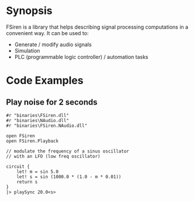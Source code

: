 # Synopsis

FSiren is a library that helps describing signal processing computations in a convenient way.
It can be used to:

* Generate / modify audio signals
* Simulation
* PLC (programmable logic controller) / automation tasks

# Code Examples

## Play noise for 2 seconds

```
#r "binaries\FSiren.dll"
#r "binaries\NAudio.dll"
#r "binaries\FSiren.NAudio.dll"

open FSiren
open FSiren.Playback

// modulate the frequency of a sinus oscillator 
// with an LFO (low freq oscillator)

circuit {
    let! m = sin 5.0
    let! s = sin (1000.0 * (1.0 - m * 0.01))
    return s
}
|> playSync 20.0<s>
```
 